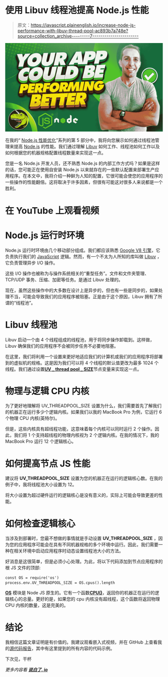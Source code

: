 # 使用 Libuv 线程池提高 Node.js 性能

> 原文：<https://javascript.plainenglish.io/increase-node-js-performance-with-libuv-thread-pool-ac893b7a748e?source=collection_archive---------7----------------------->

![](img/993a9f587a4d89b0149dca9fc0ed6769.png)

在我的“ [Node.js 性能优化](https://www.youtube.com/watch?v=ol56smloW2Q&list=PLISqeoHsXJYAIfu4-mgNY0tloWz2uut1t)”系列的第 5 部分中，我将向您展示如何通过线程池管理来提高 [Node.js](https://nodejs.org/en/) 的性能。我们通过理解 [Libuv](https://libuv.org/) 如何工作、线程池如何工作以及如何根据您的机器规格配置线程数量来实现这一点。

您是一名 Node.js 开发人员，还不熟悉 Node.js 的内部工作方式吗？如果是这样的话，您可能正在使用自安装 Node.js 以来就存在的一些默认配置来部署生产应用程序。在本文中，我将介绍一种鲜为人知的配置，它很可能会使您的应用程序的一些操作的性能翻倍。这将取决于许多因素，但很有可能这对很多人来说都是一个胜利。

# 在 YouTube 上观看视频

# Node.js 运行时环境

Node.js 运行时环境由几个移动部分组成。我们都应该熟悉 [Google V8 引擎](https://v8.dev/)，它负责执行我们的 [JavaScript](https://javascript.info/) 逻辑。然而，有一个不太为人所知的库叫做 [Libuv](https://libuv.org/) ，它负责管理异步 I/O 操作。

这些 I/O 操作也被称为与操作系统相关的“重型任务”。文件和文件夹管理、TCP/UDP 事务、压缩、加密等任务。是通过 Libuv 处理的。

现在，虽然这些操作中的大多数在设计上是异步的，但也有一些是同步的，如果处理不当，可能会导致我们的应用程序被阻塞。正是由于这个原因，Libuv 拥有了所谓的“线程池”。

# Libuv 线程池

Libuv 启动一个由 4 个线程组成的线程池，用于将同步操作卸载到。这样做，Libuv 确保我们的应用程序不会被同步任务不必要地阻塞。

在这里，我们将利用一个设置来更好地适应我们的计算机或我们的应用程序将部署到的虚拟机的规格。这是因为我们可以将 4 个线程的默认值更改为最多 1024 个线程。我们通过设置[**UV _ thread pool _ SIZE**](https://nodejs.org/api/cli.html#cli_uv_threadpool_size_size)节点变量来实现这一点。

# 物理与逻辑 CPU 内核

为了更好地理解将 UV_THREADPOOL_SIZE 设置为什么，我们需要首先了解我们的机器正在运行多少个逻辑内核。如果我们以我的 MacBook Pro 为例，它运行 6 个物理 CPU 内核(英特尔)。

但是，这些内核具有超线程功能，这意味着每个内核可以同时运行 2 个操作。因此，我们将 1 个支持超线程的物理内核视为 2 个逻辑内核。在我的情况下，我的 MacBook Pro 运行 12 个逻辑核心。

# 如何提高节点 JS 性能

建议将 **UV_THREADPOOL_SIZE** 设置为您的机器正在运行的逻辑核心数。在我的例子中，我将线程池大小设置为 12。

将大小设置为超过硬件运行的逻辑核心是没有意义的，实际上可能会导致更差的性能。

# 如何检查逻辑核心

当涉及到部署时，您最不想做的事情就是手动设置 **UV_THREADPOOL_SIZE** ，因为您的应用程序可能会在具有不同机器规格的多个环境中运行。因此，我们需要一种在相关环境中启动应用程序时动态设置线程池大小的方法。

好消息是这很简单，但是必须小心处理。为此，将以下代码添加到节点应用程序的根 JS 文件的顶部:

```
const OS = require('os')
process.env.UV_THREADPOOL_SIZE = OS.cpus().length
```

[**OS**](https://nodejs.org/api/os.html) 模块是 Node JS 原生的。它有一个函数[**CPU()**](https://nodejs.org/api/os.html#os_os_cpus)，返回你的机器正在运行的逻辑核心的总量。更好的是，如果您的 cpu 内核没有超线程，这个函数将返回物理 CPU 内核的数量，这是完美的。

# 结论

我相信这篇文章证明是有价值的。我建议观看嵌入式视频，并在 GitHub 上查看我的[源代码报告](https://github.com/bleedingcode/nodejs-performance-optimizations)，其中有这里提到的所有内容的代码示例。

下次见，干杯

*更多内容看* [***说白了. io***](https://plainenglish.io/)